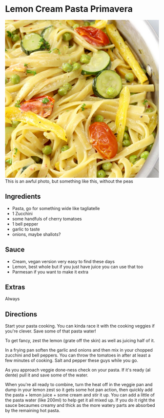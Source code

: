# Lemon Cream Pasta Primavera

![Lemon Cream Pasta](../images/lemoncreampasta.PNG)
This is an awful photo, but something like this, without the peas

## Ingredients
- Pasta, go for something wide like tagliatelle
- 1 Zucchini
- some handfuls of cherry tomatoes
- 1 bell pepper
- garlic to taste
- onions, maybe shallots?

## Sauce
- Cream, vegan version very easy to find these days
- Lemon, best whole but if you just have juice you can use that too
- Parmesan if you want to make it extra

## Extras
Always

## Directions

Start your pasta cooking. You can kinda race it with the cooking veggies if you're clever. Save some of that pasta water!

To get fancy, zest the lemon (grate off the skin) as well as juicing half of it.

In a frying pan soften the garlic and onions and then mix in your chopped zucchini and bell peppers. You can throw the tomatoes in after at least a few minutes of cooking. Salt and pepper these guys while you go.

As you approach veggie done-ness check on your pasta. If it's ready (al dente) pull it and save some of the water.

When you're all ready to combine, turn the heat off in the veggie pan and dump in your lemon zest so it gets some hot pan action, then quickly add the pasta + lemon juice + some cream and stir it up. You can add a little of the pasta water (like 200ml) to help get it all mixed up. If you do it right the sauce becaumes creamy and thick as the more watery parts are absorbed by the remaining hot pasta.